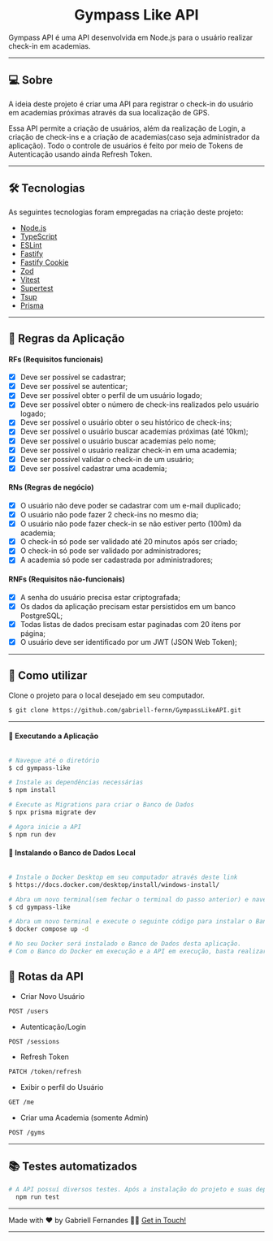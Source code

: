 <p align="center">
  <h1 align="center">Gympass Like API</h1>
</p>

Gympass API é uma API desenvolvida em Node.js para o usuário realizar check-in em academias.

---

## 💻 Sobre

A ideia deste projeto é criar uma API para registrar o check-in do usuário em academias próximas através da sua localização de GPS.

Essa API permite a criação de usuários, além da realização de Login, a criação de check-ins e a criação de academias(caso seja administrador da aplicação). Todo o controle de usuários é feito por meio de Tokens de Autenticação usando ainda Refresh Token.

---

## 🛠 Tecnologias

As seguintes tecnologias foram empregadas na criação deste projeto:

- [Node.js](https://nodejs.org/en)
- [TypeScript](https://www.typescriptlang.org/)
- [ESLint](https://eslint.org/)
- [Fastify](https://www.npmjs.com/package/fastify)
- [Fastify Cookie](https://www.npmjs.com/package/@fastify/cookie)
- [Zod](https://www.npmjs.com/package/zod)
- [Vitest](https://vitest.dev/)
- [Supertest](https://www.npmjs.com/package/supertest)
- [Tsup](https://tsup.egoist.dev/)
- [Prisma](https://www.prisma.io/)

---

## 🚀 Regras da Aplicação

#### RFs (Requisitos funcionais)

- [x] Deve ser possível se cadastrar;
- [x] Deve ser possível se autenticar;
- [x] Deve ser possível obter o perfil de um usuário logado;
- [x] Deve ser possível obter o número de check-ins realizados pelo usuário logado;
- [x] Deve ser possível o usuário obter o seu histórico de check-ins;
- [x] Deve ser possível o usuário buscar academias próximas (até 10km);
- [x] Deve ser possível o usuário buscar academias pelo nome;
- [x] Deve ser possível o usuário realizar check-in em uma academia;
- [x] Deve ser possível validar o check-in de um usuário;
- [x] Deve ser possível cadastrar uma academia;

#### RNs (Regras de negócio)

- [x] O usuário não deve poder se cadastrar com um e-mail duplicado;
- [x] O usuário não pode fazer 2 check-ins no mesmo dia;
- [x] O usuário não pode fazer check-in se não estiver perto (100m) da academia;
- [x] O check-in só pode ser validado até 20 minutos após ser criado;
- [x] O check-in só pode ser validado por administradores;
- [x] A academia só pode ser cadastrada por administradores;

#### RNFs (Requisitos não-funcionais)

- [x] A senha do usuário precisa estar criptografada;
- [x] Os dados da aplicação precisam estar persistidos em um banco PostgreSQL;
- [x] Todas listas de dados precisam estar paginadas com 20 itens por página;
- [x] O usuário deve ser identificado por um JWT (JSON Web Token);

---

## 🚀 Como utilizar

Clone o projeto para o local desejado em seu computador.

```bash
$ git clone https://github.com/gabriell-fernn/GympassLikeAPI.git
```

---

#### 🚧 Executando a Aplicação

```bash

# Navegue até o diretório
$ cd gympass-like

# Instale as dependências necessárias
$ npm install

# Execute as Migrations para criar o Banco de Dados
$ npx prisma migrate dev

# Agora inicie a API
$ npm run dev

```

#### 🚧 Instalando o Banco de Dados Local

```bash

# Instale o Docker Desktop em seu computador através deste link
$ https://docs.docker.com/desktop/install/windows-install/

# Abra um novo terminal(sem fechar o terminal do passo anterior) e navegue até o diretório
$ cd gympass-like

# Abra um novo terminal e execute o seguinte código para instalar o Banco(o Docker deve estar instalado e em execução)
$ docker compose up -d

# No seu Docker será instalado o Banco de Dados desta aplicação.
# Com o Banco do Docker em execução e a API em execução, basta realizar as requisições pelo Insomnia.

```

## 🔀 Rotas da API

- Criar Novo Usuário

```bash
POST /users
```

- Autenticação/Login

```bash
POST /sessions
```

- Refresh Token

```bash
PATCH /token/refresh
```

- Exibir o perfil do Usuário

```bash
GET /me
```

- Criar uma Academia (somente Admin)

```bash
POST /gyms
```

---

## 📚 Testes automatizados

```bash
# A API possuí diversos testes. Após a instalação do projeto e suas depêndencias:
  npm run test
```

---

Made with ❤️ by Gabriell Fernandes 👋🏽 [Get in Touch!](https://www.linkedin.com/in/gabriellfernandess/)

---

